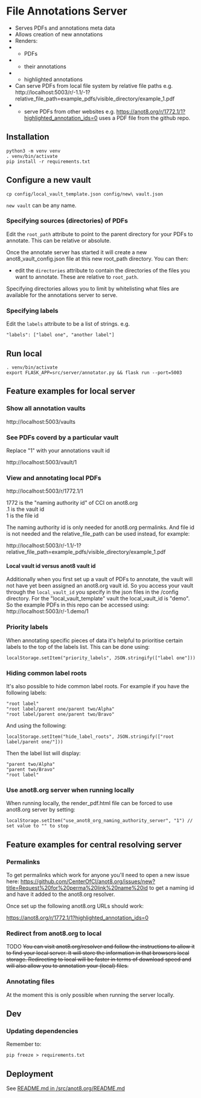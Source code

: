 
# File Annotations Server

* Serves PDFs and annotations meta data
* Allows creation of new annotations
* Renders:
* * PDFs
* * their annotations
* * highlighted annotations
* Can serve PDFs from local file system by relative file paths e.g. http://localhost:5003/r/-1.1/-1?relative_file_path=example_pdfs/visible_directory/example_1.pdf
* * serve PDFs from other websites e.g. https://anot8.org/r/1772.1/1?highlighted_annotation_ids=0 uses a PDF file from the github repo.


## Installation

    python3 -m venv venv
    . venv/bin/activate
    pip install -r requirements.txt


## Configure a new vault

    cp config/local_vault_template.json config/new\ vault.json

`new vault` can be any name.


### Specifying sources (directories) of PDFs

Edit the `root_path` attribute to point to the parent directory for your PDFs to annotate.  This can be relative or absolute.

Once the annotate server has started it will create a new anot8_vault_config.json file at this new root_path directory.  You can then:

* edit the `directories` attribute to contain the directories of the files you want to annotate.  These are relative to `root_path`.

Specifying directories allows you to limit by whitelisting what files are available for the annotations server to serve.


### Specifying labels

Edit the `labels` attribute to be a list of strings.   e.g.

    "labels": ["label one", "another label"]


## Run local

    . venv/bin/activate
    export FLASK_APP=src/server/annotator.py && flask run --port=5003


## Feature examples for local server

### Show all annotation vaults

http://localhost:5003/vaults


### See PDFs coverd by a particular vault

Replace "1" with your annotations vault id

http://localhost:5003/vault/1


### View and annotating local PDFs

http://localhost:5003/r/1772.1/1

1772 is the "naming authority id" of CCI on anot8.org \
.1 is the vault id \
1 is the file id

The naming authority id is only needed for anot8.org permalinks.  And file id is not needed and the relative_file_path can be used instead, for example:

http://localhost:5003/r/-1.1/-1?relative_file_path=example_pdfs/visible_directory/example_1.pdf


#### Local vault id versus anot8 vault id

Additionally when you first set up a vault of PDFs to annotate, the vault will not have yet been assigned an anot8.org vault id.  So you access your vault through the `local_vault_id` you specify in the json files in the /config directory.  For the "local_vault_template" vault the local_vault_id is "demo".  So the example PDFs in this repo can be accessed using: http://localhost:5003/r/-1.demo/1


### Priority labels

When annotating specific pieces of data it's helpful to prioritise certain labels to the top of the labels list.  This can be done using:

    localStorage.setItem("priority_labels", JSON.stringify(["label one"]))


### Hiding common label roots

It's also possible to hide common label roots.  For example if you have the following labels:

    "root label"
    "root label/parent one/parent two/Alpha"
    "root label/parent one/parent two/Bravo"

And using the following:

    localStorage.setItem("hide_label_roots", JSON.stringify(["root label/parent one/"]))

Then the label list will display:

    "parent two/Alpha"
    "parent two/Bravo"
    "root label"


### Use anot8.org server when running locally

When running locally, the render_pdf.html file can be forced to use anot8.org server by setting:

    localStorage.setItem("use_anot8_org_naming_authority_server", "1") // set value to "" to stop


## Feature examples for central resolving server

### Permalinks

To get permalinks which work for anyone you'll need to open a new issue here: https://github.com/CenterOfCI/anot8.org/issues/new?title=Request%20for%20perma%20link%20name%20id to get a naming id and have it added to the anot8.org resolver.

Once set up the following anot8.org URLs should work:

https://anot8.org/r/1772.1/1?highlighted_annotation_ids=0


### Redirect from anot8.org to local

TODO ~~You can visit anot8.org/resolver and follow the instructions to allow it to find your local server.  It will store the information in that browsers local storage.  Redirecting to local will be faster in terms of download speed and will also allow you to annotation your (local) files.~~


### Annotating files

At the moment this is only possible when running the server locally.


## Dev

### Updating dependencies

Remember to:

    pip freeze > requirements.txt


## Deployment

See [README.md in /src/anot8.org/README.md](/src/anot8.org/README.md)
